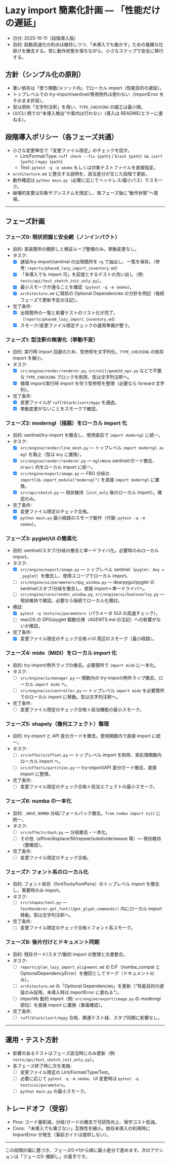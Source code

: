 # Lazy import 簡素化計画 — 「性能だけの遅延」

- 日付: 2025-10-11（段階導入版）
- 目的: 起動高速化の利点は維持しつつ、「未導入でも動かす」ための複雑な仕掛けを撤去する。常に動作状態を保ちながら、小さなステップで安全に移行する。

## 方針（シンプル化の原則）

- 重い依存は「使う関数/メソッド内」でローカル import（性能目的の遅延）。
- トップレベルでの try-import/sentinel/専用例外は使わない（ImportError をそのまま許容）。
- 型は原則「文字列注釈」を用い、`TYPE_CHECKING` の細工は最小限。
- UI/CLI 側での“未導入検出”や案内は行わない（導入は README/エラーに委ねる）。

## 段階導入ポリシー（各フェーズ共通）

- 小さな変更単位で「変更ファイル限定」のチェックを回す。
  - Lint/Format/Type: `ruff check --fix {path}` / `black {path} && isort {path}` / `mypy {path}`
  - Test: `pytest -q -m smoke` もしくは対象テストファイルを直接指定。
- `architecture.md` と整合する説明を、該当差分が生じた段階で更新。
- 動作確認は `python main.py`（必要に応じてヘッドレス/最小パス）でスモーク。
- 破壊的変更は対象サブシステムを限定し、毎フェーズ後に“動作状態”へ復帰。

---

## フェーズ計画

### フェーズ0: 現状把握と安全網（ノンインパクト）

- 目的: 実装箇所の棚卸しと検証ループ整備のみ。挙動変更なし。
- タスク:
  - [x] 遅延/try-import/sentinel の出現箇所を `rg` で抽出し、一覧を保存。（参考: `reports/phase0_lazy_import_inventory.md`）
  - [x] 「未導入でも import 可」を前提とするテストの洗い出し（例: `tests/api/test_sketch_init_only.py`）。
  - [x] 最小スモークが通ることを確認（`pytest -q -m smoke`）。
  - [x] `architecture.md` に現状の Optional Dependencies の方針を明記（後続フェーズで更新予定の注記）。
- 完了条件:
  - [x] 出現箇所の一覧と影響テストのリスト化が完了。（`reports/phase0_lazy_import_inventory.md`）
  - [x] スモーク/変更ファイル限定チェックの運用準備が整う。

### フェーズ1: 型注釈の無害化（挙動不変）

- 目的: 実行時 import 回避のため、型参照を文字列化。`TYPE_CHECKING` の依存 import を縮小。
- タスク:
  - [x] `src/engine/render/renderer.py`, `src/util/geom3d_ops.py` などで不要な `TYPE_CHECKING` ブロックを削除、型は文字列注釈へ。
  - [x] 循環 import/実行時 import を伴う型参照を整理（必要なら forward 文字列）。
- 完了条件:
  - [x] 変更ファイルが `ruff/black/isort/mypy` を通過。
  - [x] 挙動変更がないことをスモークで確認。

### フェーズ2: moderngl（描画）をローカル import 化

- 目的: sentinel/try-import を撤去し、使用直前で `import moderngl` に統一。
- タスク:
  - [x] `src/engine/render/line_mesh.py` — トップレベル `import moderngl as mgl` を廃止（型は `Any` に置換）。
  - [x] `src/engine/render/renderer.py` — `mgl=None` sentinel/ガード撤去、`draw()` 内をローカル import に統一。
  - [x] `src/engine/export/image.py` — FBO 分岐の `importlib.import_module("moderngl")` を直接 `import moderngl` に置換。
  - [x] `src/api/sketch.py` — 現状維持（`init_only` 後のローカル import）。確認のみ。
- 完了条件:
  - [x] 変更ファイル限定のチェック合格。
  - [x] `python main.py` 最小経路のスモーク動作（代替: `pytest -q -m smoke`）。

### フェーズ3: pyglet/UI の簡素化

- 目的: sentinel/スタブ/分岐の撤去と単一ドライバ化。必要時のみローカル import。
- タスク:
  - [x] `src/engine/export/image.py` — トップレベル sentinel（`pyglet: Any = _pyglet`）を撤去し、使用スコープでローカル import。
  - [ ] `src/engine/ui/parameters/dpg_window.py` — dearpygui/pyglet の sentinel/スタブ/分岐を撤去し、直接 import＋単一ドライバへ。
  - [ ] `src/engine/core/render_window.py`, `src/engine/ui/hud/overlay.py` — 現状維持で確認。必要なら後続でローカル化検討。
- 検証:
  - [x] `pytest -q tests/ui/parameters`（パラメータ GUI の高速チェック）。
  - [ ] macOS の DPG/pyglet 駆動仕様（AGENTS.md の注記）への影響がないか確認。
- 完了条件:
  - [x] 変更ファイル限定のチェック合格＋UI 周辺のスモーク（最小経路）。

### フェーズ4: mido（MIDI）をローカル import 化

- 目的: try-import/例外ラップの撤去。必要箇所で `import mido` に一本化。
- タスク:
  - [ ] `src/engine/io/manager.py` — 関数内の try-import/例外ラップ撤去、ローカル `import mido` へ。
  - [ ] `src/engine/io/controller.py` — トップレベル `import mido` を必要箇所でのローカル import に移動。型は文字列注釈へ。
- 完了条件:
  - [ ] 変更ファイル限定のチェック合格＋該当機能の最小スモーク。

### フェーズ5: shapely（幾何エフェクト）整理

- 目的: try-import と API 差分ガードを撤去。使用関数内で直接 import に統一。
- タスク:
  - [ ] `src/effects/offset.py` — トップレベル import を削除、実処理関数内ローカル import へ。
  - [ ] `src/effects/partition.py` — try-import/API 差分ガード撤去、直接 import に整理。
- 完了条件:
  - [ ] 変更ファイル限定のチェック合格＋該当エフェクトの最小スモーク。

### フェーズ6: numba の一本化

- 目的: `_HAVE_NUMBA` 分岐/フォールバック撤去。`from numba import njit` に統一。
- タスク:
  - [ ] `src/effects/dash.py` — 分岐撤去・一本化。
  - [ ] その他（affine/displace/fill/repeat/subdivide/weave 等）— 現状維持（要確認）。
- 完了条件:
  - [ ] 変更ファイル限定のチェック合格。

### フェーズ7: フォント系のローカル化

- 目的: フォント依存（fontTools/fontPens）のトップレベル import を撤去し、需要時のみ import。
- タスク:
  - [ ] `src/shapes/text.py` — `TextRenderer.get_font()`/`get_glyph_commands()` 内にローカル import 移動。型は文字列注釈へ。
- 完了条件:
  - [ ] 変更ファイル限定のチェック合格＋フォント系スモーク。

### フェーズ8: 後片付けとドキュメント同期

- 目的: 残存ガード/スタブ/動的 import の整理と文書整合。
- タスク:
  - [ ] `reports/plan_lazy_import_alignment.md` の E/F（numba_compat と OptionalDependencyError）を撤回としてマーク（ドキュメントのみ）。
  - [ ] `architecture.md` の「Optional Dependencies」を更新（“性能目的の遅延のみ採用。未導入時は ImportError に委ねる”）。
  - [ ] importlib 動的 import（例: `src/engine/export/image.py` の moderngl 部位）を直接 import に置換（重複確認）。
- 完了条件:
  - [ ] `ruff/black/isort/mypy` 合格、関連テスト緑、スタブ同期に影響なし。

---

## 運用・テスト方針

- 影響のあるテストはフェーズ該当時にのみ更新（例: `tests/api/test_sketch_init_only.py`）。
- 各フェーズ終了時に次を実施:
  - [ ] 変更ファイル限定の Lint/Format/Type/Test。
  - [ ] 必要に応じて `pytest -q -m smoke`、UI 変更時は `pytest -q tests/ui/parameters`。
  - [ ] `python main.py` の最小スモーク。

## トレードオフ（受容）

- Pros: コード量削減、分岐/ガードの撤去で可読性向上、保守コスト低減。
- Cons: 「未導入でも壊さない」互換性を縮小。依存未導入の利用時に ImportError が発生（事前ガイドは提供しない）。

---

この段階計画に基づき、フェーズ0→1から順に最小差分で進めます。次のアクションは「フェーズ0: 棚卸し」の着手です。
